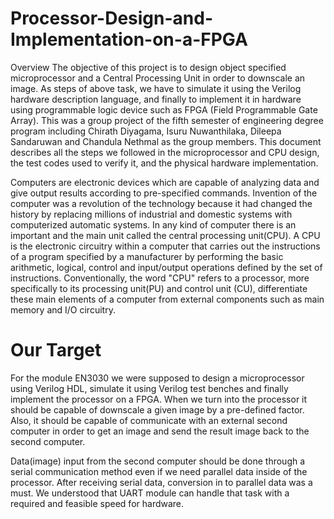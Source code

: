 # Processor-Design-and-Implementation-on-a-FPGA
Overview
The objective of this project is to design object specified microprocessor and a Central
Processing Unit in order to downscale an image. As steps of above task, we have to simulate it using the Verilog hardware description language, and finally to implement it in hardware using programmable logic device such as FPGA (Field Programmable Gate Array).
This was a group project of the fifth semester of engineering degree program including Chirath Diyagama, Isuru Nuwanthilaka, Dileepa Sandaruwan and Chandula Nethmal as the group members.
This document describes all the steps we followed in the microprocessor and CPU design, the test codes used to verify it, and the physical hardware implementation.

Computers are electronic devices which are capable of analyzing data and give output results according to pre-specified commands. Invention of the computer was a revolution of the technology because it had changed the history by replacing millions of industrial and domestic systems with computerized automatic systems. In any kind of computer there is an important and the main unit called the central processing unit(CPU). 
A CPU is the electronic circuitry within a computer that carries out the instructions of a program specified by a manufacturer by performing the basic arithmetic, logical, control and input/output operations defined by the set of instructions. Conventionally, the word "CPU" refers to a processor, more specifically to its processing unit(PU) and control unit (CU), differentiate these main elements of a computer from external components such as main memory and I/O circuitry.


# Our Target
For the module EN3030 we were supposed to design a microprocessor using Verilog HDL, simulate it using Verilog test benches and finally implement the processor on a FPGA. When we turn into the processor it should be capable of downscale a given image by a pre-defined factor. Also, it should be capable of communicate with an external second computer in order to get an image and send the result image back to the second computer.

Data(image) input from the second computer should be done through a serial communication method even if we need parallel data inside of the processor. After receiving serial data, conversion in to parallel data was a must. We understood that UART module can handle that task with a required and feasible speed for hardware. 
